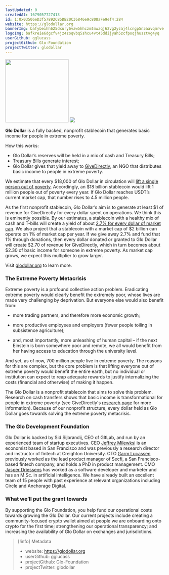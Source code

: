 ```yaml
---
lastUpdated: 0
createdAt: 1679057727413
id: 1:0x03506eD3f57892C85DB20C36846e9c808aFe9ef4:284
website: https://glodollar.org
bannerImg: bafybeihh625dxury6vaw5hhczmtmwaqj62vg2yzaj4lcngp5n5aavqmrve
logoImg: bafkreie6dgcfv4jz4zoqvbq5shcu4vt45ddijyah5zcfpoqjhusztvg4yq
userGithub: gglucass
projectGithub: Glo-Foundation
projectTwitter: glodollar
---
```


<img style="width: 200px" src="https://ipfs-grants-stack.gitcoin.co/ipfs/bafkreie6dgcfv4jz4zoqvbq5shcu4vt45ddijyah5zcfpoqjhusztvg4yq">

<img src="https://ipfs-grants-stack.gitcoin.co/ipfs/bafybeihh625dxury6vaw5hhczmtmwaqj62vg2yzaj4lcngp5n5aavqmrve">


**Glo Dollar** is a fully backed, nonprofit stablecoin that generates basic income for people in extreme poverty. 


How this works: 
* Glo Dollar’s reserves will be held in a mix of cash and Treasury Bills;
* Treasury Bills generate interest;
* Glo Dollar gives that yield away to [GiveDirectly](https://www.givedirectly.org/), an NGO that distributes basic income to people in extreme poverty. 


We estimate that every $18,000 of Glo Dollar in circulation will [lift a single person out of poverty](https://www.glodollar.org/articles/the-numbers). Accordingly, an $18 billion stablecoin would lift 1 million people out of poverty every year. If Glo Dollar reaches USDT’s current market cap, that number rises to 4.5 million people.


As the first nonprofit stablecoin, Glo Dollar’s aim is to generate at least $1 of revenue for GiveDirectly for every dollar spent on operations. We think this is eminently possible. By our estimates, a stablecoin with a healthy mix of cash and T-bills will create a yield of about [2.7% for every dollar of market cap](https://www.glodollar.org/articles/how-it-works). We also project that a stablecoin with a market cap of $2 billion can operate on 1% of market cap per year. If we give away 2.7% and fund that 1% through donations, then every dollar donated or granted to Glo Dollar will create $2.70 of revenue for GiveDirectly, which in turn becomes about $2.30 of basic income for someone in extreme poverty. As market cap grows, we expect this multiplier to grow larger.


Visit [glodollar.org](https://www.glodollar.org/) to learn more.


### The Extreme Poverty Metacrisis


Extreme poverty is a profound collective action problem. Eradicating extreme poverty would clearly benefit the extremely poor, whose lives are made very challenging by deprivation. But everyone else would also benefit from:
* more trading partners, and therefore more economic growth;
* more productive employees and employers (fewer people toiling in subsistence agriculture);

* and, most importantly, more unleashing of human capital – if the next Einstein is born somewhere poor and remote, we all would benefit from her having access to education through the university level.


And yet, as of now, 700 million people live in extreme poverty. The reasons for this are complex, but the core problem is that lifting everyone out of extreme poverty would benefit the entire earth, but no individual or institution can expect to reap adequate rewards to justify internalizing the costs (financial and otherwise) of making it happen.


The Glo Dollar is a nonprofit stablecoin that aims to solve this problem. Research on cash transfers shows that basic income is transformational for people in extreme poverty (see GiveDirectly's [research page](https://www.givedirectly.org/research-at-give-directly) for more information). Because of our nonprofit structure, every dollar held as Glo Dollar goes towards solving the extreme poverty metacrisis. 


### The Glo Development Foundation


Glo Dollar is backed by Sid Sijbrandij, CEO of GltLab, and run by an experienced team of startup executives. CEO [Jeffrey Milewksi](https://www.linkedin.com/in/jeffreymilewski) is an economist based in San Francisco and was previously a research director and instructor of fintech at Creighton University. CTO [Garm Lucassen](https://www.linkedin.com/in/garmr/) previously worked as the lead product manager of Secfi, a San Francisco-based fintech company, and holds a PhD in product management. CMO [Jasper Driessens](https://www.linkedin.com/in/jasperdriessens/) has worked as a software developer and marketer and has an M.Sc. in artificial intelligence. We have already built an excellent team of 15 people with past experience at relevant organizations including Circle and Anchorage Digital.


### What we’ll put the grant towards


By supporting the Glo Foundation, you help fund our operational costs towards growing the Glo Dollar. Our current projects include creating a community-focused crypto wallet aimed at people we are onboarding onto crypto for the first time; strengthening our operational transparency; and increasing the availability of Glo Dollar on exchanges and jurisdictions.


> [!info] Metadata
> * website: https://glodollar.org
> * userGithub: gglucass
> * projectGithub: Glo-Foundation
> * projectTwitter: glodollar